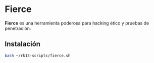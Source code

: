 # Fierce

**Fierce** es una herramienta poderosa para hacking ético y pruebas de penetración.

## Instalación

```bash
bash ~/rk13-scripts/fierce.sh
```